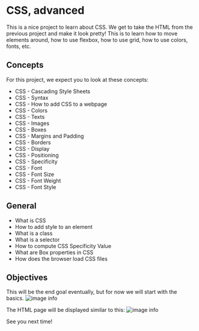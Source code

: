# CSS, advanced

This is a nice project to learn about CSS. We get to take the HTML from the previous project and make it look pretty!
This is to learn how to move elements around, how to use flexbox, how to use grid, how to use colors, fonts, etc.

## Concepts

For this project, we expect you to look at these concepts:

- CSS - Cascading Style Sheets
- CSS - Syntax
- CSS - How to add CSS to a webpage
- CSS - Colors
- CSS - Texts
- CSS - Images
- CSS - Boxes
- CSS - Margins and Padding
- CSS - Borders
- CSS - Display
- CSS - Positioning
- CSS - Specificity
- CSS - Font
- CSS - Font Size
- CSS - Font Weight
- CSS - Font Style

## General

- What is CSS
- How to add style to an element
- What is a class
- What is a selector
- How to compute CSS Specificity Value
- What are Box properties in CSS
- How does the browser load CSS files

## Objectives
This will be the end goal eventually, but for now we will start with the basics.
![image info](/assets/image1.jpg)

The HTML page will be displayed similar to this:
![image info](/assets/imgag2.jpg)

See you next time!
```
